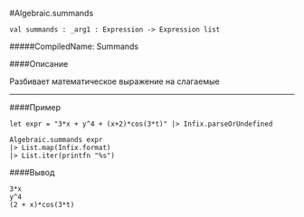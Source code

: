 #Algebraic.summands

	val summands : _arg1 : Expression -> Expression list


#####CompiledName: Summands


####Описание
	
Разбивает математическое выражение на слагаемые

----------

####Пример

    let expr = "3*x + y^4 + (x+2)*cos(3*t)" |> Infix.parseOrUndefined
    
    Algebraic.summands expr
    |> List.map(Infix.format)
    |> List.iter(printfn "%s")

####Вывод

    3*x
    y^4
    (2 + x)*cos(3*t)

